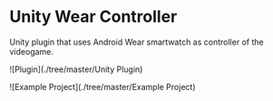 # Unity Wear Controller

Unity plugin that uses Android Wear smartwatch as controller of the videogame.

![Plugin](./tree/master/Unity Plugin)

![Example Project](./tree/master/Example Project)